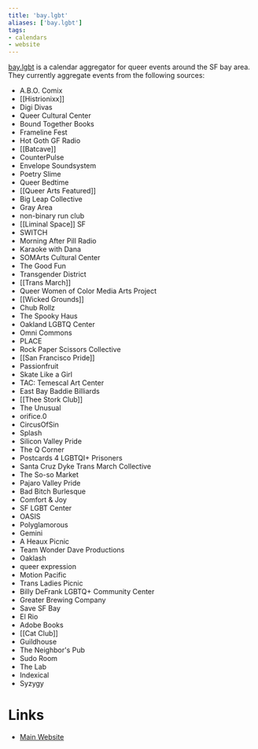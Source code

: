 ```yaml
---
title: 'bay.lgbt'
aliases: ['bay.lgbt']
tags:
- calendars
- website
---
```


[bay.lgbt](https://bay.lgbt) is a calendar aggregator for queer events around the SF bay area. They currently aggregate events from the following sources:

- A.B.O. Comix
- [[Histrionixx]]
- Digi Divas
- Queer Cultural Center
- Bound Together Books
- Frameline Fest
- Hot Goth GF Radio
- [[Batcave]]
- CounterPulse
- Envelope Soundsystem
- Poetry Slime
- Queer Bedtime
- [[Queer Arts Featured]]
- Big Leap Collective
- Gray Area
- non-binary run club
- [[Liminal Space]] SF
- SWITCH
- Morning After Pill Radio
- Karaoke with Dana
- SOMArts Cultural Center
- The Good Fun
- Transgender District
- [[Trans March]]
- Queer Women of Color Media Arts Project
- [[Wicked Grounds]]
- Chub Rollz
- The Spooky Haus
- Oakland LGBTQ Center
- Omni Commons
- PLACE
- Rock Paper Scissors Collective
- [[San Francisco Pride]]
- Passionfruit
- Skate Like a Girl
- TAC: Temescal Art Center
- East Bay Baddie Billiards
- [[Thee Stork Club]]
- The Unusual
- orifice.0
- CircusOfSin
- Splash
- Silicon Valley Pride
- The Q Corner
- Postcards 4 LGBTQI+ Prisoners
- Santa Cruz Dyke Trans March Collective
- The So-so Market
- Pajaro Valley Pride
- Bad Bitch Burlesque
- Comfort & Joy
- SF LGBT Center
- OASIS
- Polyglamorous
- Gemini
- A Heaux Picnic
- Team Wonder Dave Productions
- Oaklash
- queer expression
- Motion Pacific
- Trans Ladies Picnic
- Billy DeFrank LGBTQ+ Community Center
- Greater Brewing Company
- Save SF Bay
- El Rio
- Adobe Books
- [[Cat Club]]
- Guildhouse
- The Neighbor's Pub
- Sudo Room
- The Lab
- Indexical
- Syzygy

# Links
- [Main Website](https://bay.lgbt)
